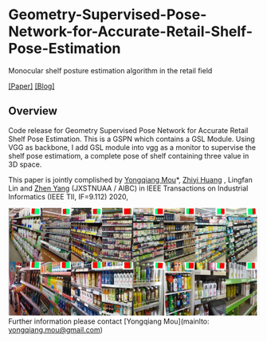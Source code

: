 # Geometry-Supervised-Pose-Network-for-Accurate-Retail-Shelf-Pose-Estimation
Monocular shelf posture estimation algorithm in the retail field

[[Paper]](https://ieeexplore.ieee.org/document/9112652) [[Blog]](https://www.zhihu.com/people/kris-allen-65/posts)

## Overview
Code release for Geometry Supervised Pose Network for Accurate Retail Shelf Pose Estimation.
This is a GSPN which contains a GSL Module. Using VGG as backbone, I add GSL module into vgg as a monitor to supervise the shelf pose estimatiom, a complete pose of shelf containing three value in 3D space.

This paper is jointly complished by [Yongqiang Mou](https://github.com/AIKnowU)*,  [Zhiyi Huang](https://github.com/Huang9495) , Lingfan Lin and [Zhen Yang](https://github.com/yangzhen5771) (JXSTNUAA / AIBC) in IEEE Transactions on Industrial Informatics (IEEE TII, IF=9.112) 2020, 

![Image text](https://github.com/Huang9495/GSPN/blob/master/img/dataset.png)
Further information please contact [Yongqiang Mou](mainlto: yongqiang.mou@gmail.com)
